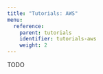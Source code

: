 ```yaml
---
title: "Tutorials: AWS"
menu:
  reference:
    parent: tutorials
    identifier: tutorials-aws
    weight: 2
---
```


TODO

